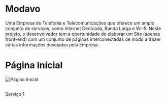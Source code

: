# Modavo

Uma Empresa de Telefonia e Telecomunicações que oferece um 
amplo conjunto de serviços, como Internet Dedicada, Banda Larga e Wi-fi. 
Neste projeto, o desenvolvedor tem a oportunidade de elaborar um Site (apenas front-end) 
com um  conjunto de páginas interconectadas de modo a trazer várias informações desejadas pela Empresa.
##
<h1>Página Inicial</h1>
                    
![Página Inicial](https://github.com/Imayagmb/Modavo/assets/129901845/815b01be-6d91-450d-8c2c-83a794ffbee6)
##

Serviço 1


